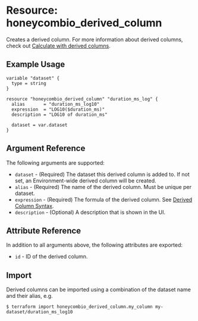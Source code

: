 # Resource: honeycombio_derived_column

Creates a derived column. For more information about derived columns, check out [Calculate with derived columns](https://docs.honeycomb.io/working-with-your-data/customizing-your-query/derived-columns/).

## Example Usage

```hcl
variable "dataset" {
  type = string
}

resource "honeycombio_derived_column" "duration_ms_log" { 
  alias       = "duration_ms_log10"
  expression  = "LOG10($duration_ms)"
  description = "LOG10 of duration_ms"

  dataset = var.dataset
}
```

## Argument Reference

The following arguments are supported:

* `dataset` - (Required) The dataset this derived column is added to. If not set, an Environment-wide derived column will be created.
* `alias` - (Required) The name of the derived column. Must be unique per dataset.
* `expression` - (Required) The formula of the derived column. See [Derived Column Syntax](https://docs.honeycomb.io/working-with-your-data/customizing-your-query/derived-columns/#derived-column-syntax).
* `description` - (Optional) A description that is shown in the UI.

## Attribute Reference

In addition to all arguments above, the following attributes are exported:

* `id` - ID of the derived column.

## Import

Derived columns can be imported using a combination of the dataset name and their alias, e.g.

```
$ terraform import honeycombio_derived_column.my_column my-dataset/duration_ms_log10
```
